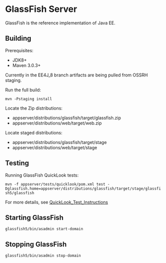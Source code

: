 GlassFish Server
=================

GlassFish is the reference implementation of Java EE.

Building
--------

Prerequisites:

* JDK8+
* Maven 3.0.3+

Currently in the EE4J_8 branch artifacts are being pulled from OSSRH staging.

Run the full build:

`mvn -Pstaging install`

Locate the Zip distributions:
- appserver/distributions/glassfish/target/glassfish.zip
- appserver/distributions/web/target/web.zip

Locate staged distributions:
- appserver/distributions/glassfish/target/stage
- appserver/distributions/web/target/stage

Testing
--------
Running GlassFish QuickLook tests:

`mvn -f appserver/tests/quicklook/pom.xml test -Dglassfish.home=appserver/distributions/glassfish/target/stage/glassfish5/glassfish`

For more details, see [QuickLook_Test_Instructions](https://github.com/eclipse-ee4j/glassfish/blob/master/appserver/tests/quicklook/QuickLook_Test_Instructions.html)

Starting GlassFish
------------------

`glassfish5/bin/asadmin start-domain`

Stopping GlassFish
------------------

`glassfish5/bin/asadmin stop-domain`
